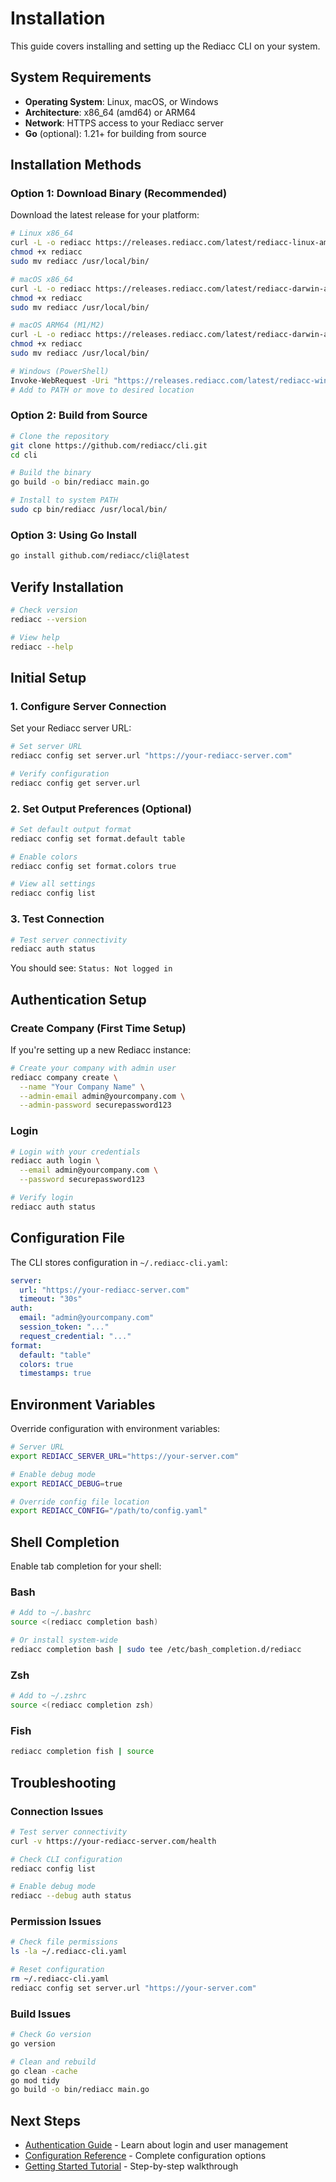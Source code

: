 # Installation

This guide covers installing and setting up the Rediacc CLI on your system.

## System Requirements

- **Operating System**: Linux, macOS, or Windows
- **Architecture**: x86_64 (amd64) or ARM64
- **Network**: HTTPS access to your Rediacc server
- **Go** (optional): 1.21+ for building from source

## Installation Methods

### Option 1: Download Binary (Recommended)

Download the latest release for your platform:

```bash
# Linux x86_64
curl -L -o rediacc https://releases.rediacc.com/latest/rediacc-linux-amd64
chmod +x rediacc
sudo mv rediacc /usr/local/bin/

# macOS x86_64
curl -L -o rediacc https://releases.rediacc.com/latest/rediacc-darwin-amd64
chmod +x rediacc
sudo mv rediacc /usr/local/bin/

# macOS ARM64 (M1/M2)
curl -L -o rediacc https://releases.rediacc.com/latest/rediacc-darwin-arm64
chmod +x rediacc
sudo mv rediacc /usr/local/bin/

# Windows (PowerShell)
Invoke-WebRequest -Uri "https://releases.rediacc.com/latest/rediacc-windows-amd64.exe" -OutFile "rediacc.exe"
# Add to PATH or move to desired location
```

### Option 2: Build from Source

```bash
# Clone the repository
git clone https://github.com/rediacc/cli.git
cd cli

# Build the binary
go build -o bin/rediacc main.go

# Install to system PATH
sudo cp bin/rediacc /usr/local/bin/
```

### Option 3: Using Go Install

```bash
go install github.com/rediacc/cli@latest
```

## Verify Installation

```bash
# Check version
rediacc --version

# View help
rediacc --help
```

## Initial Setup

### 1. Configure Server Connection

Set your Rediacc server URL:

```bash
# Set server URL
rediacc config set server.url "https://your-rediacc-server.com"

# Verify configuration
rediacc config get server.url
```

### 2. Set Output Preferences (Optional)

```bash
# Set default output format
rediacc config set format.default table

# Enable colors
rediacc config set format.colors true

# View all settings
rediacc config list
```

### 3. Test Connection

```bash
# Test server connectivity
rediacc auth status
```

You should see: `Status: Not logged in`

## Authentication Setup

### Create Company (First Time Setup)

If you're setting up a new Rediacc instance:

```bash
# Create your company with admin user
rediacc company create \
  --name "Your Company Name" \
  --admin-email admin@yourcompany.com \
  --admin-password securepassword123
```

### Login

```bash
# Login with your credentials
rediacc auth login \
  --email admin@yourcompany.com \
  --password securepassword123

# Verify login
rediacc auth status
```

## Configuration File

The CLI stores configuration in `~/.rediacc-cli.yaml`:

```yaml
server:
  url: "https://your-rediacc-server.com"
  timeout: "30s"
auth:
  email: "admin@yourcompany.com"
  session_token: "..."
  request_credential: "..."
format:
  default: "table"
  colors: true
  timestamps: true
```

## Environment Variables

Override configuration with environment variables:

```bash
# Server URL
export REDIACC_SERVER_URL="https://your-server.com"

# Enable debug mode
export REDIACC_DEBUG=true

# Override config file location
export REDIACC_CONFIG="/path/to/config.yaml"
```

## Shell Completion

Enable tab completion for your shell:

### Bash
```bash
# Add to ~/.bashrc
source <(rediacc completion bash)

# Or install system-wide
rediacc completion bash | sudo tee /etc/bash_completion.d/rediacc
```

### Zsh
```bash
# Add to ~/.zshrc
source <(rediacc completion zsh)
```

### Fish
```bash
rediacc completion fish | source
```

## Troubleshooting

### Connection Issues

```bash
# Test server connectivity
curl -v https://your-rediacc-server.com/health

# Check CLI configuration
rediacc config list

# Enable debug mode
rediacc --debug auth status
```

### Permission Issues

```bash
# Check file permissions
ls -la ~/.rediacc-cli.yaml

# Reset configuration
rm ~/.rediacc-cli.yaml
rediacc config set server.url "https://your-server.com"
```

### Build Issues

```bash
# Check Go version
go version

# Clean and rebuild
go clean -cache
go mod tidy
go build -o bin/rediacc main.go
```

## Next Steps

- [Authentication Guide](./authentication.md) - Learn about login and user management
- [Configuration Reference](./configuration.md) - Complete configuration options
- [Getting Started Tutorial](./tutorial.md) - Step-by-step walkthrough